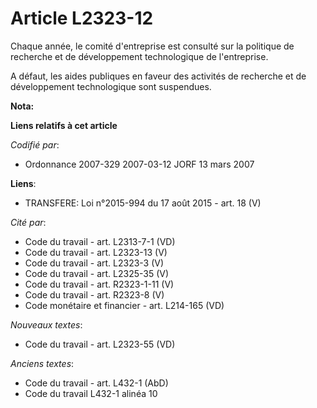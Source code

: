 # Article L2323-12

Chaque année, le comité d'entreprise est consulté sur la politique de recherche et de développement technologique de
l'entreprise.

A défaut, les aides publiques en faveur des activités de recherche et de développement technologique sont suspendues.

**Nota:**



**Liens relatifs à cet article**

_Codifié par_:

  - Ordonnance 2007-329 2007-03-12 JORF 13 mars 2007

**Liens**:

  - TRANSFERE: Loi n°2015-994 du 17 août 2015 - art. 18 (V)

_Cité par_:

  - Code du travail - art. L2313-7-1 (VD)
  - Code du travail - art. L2323-13 (V)
  - Code du travail - art. L2323-3 (V)
  - Code du travail - art. L2325-35 (V)
  - Code du travail - art. R2323-1-11 (V)
  - Code du travail - art. R2323-8 (V)
  - Code monétaire et financier - art. L214-165 (VD)

_Nouveaux textes_:

  - Code du travail - art. L2323-55 (VD)

_Anciens textes_:

  - Code du travail - art. L432-1 (AbD)
  - Code du travail L432-1 alinéa 10

